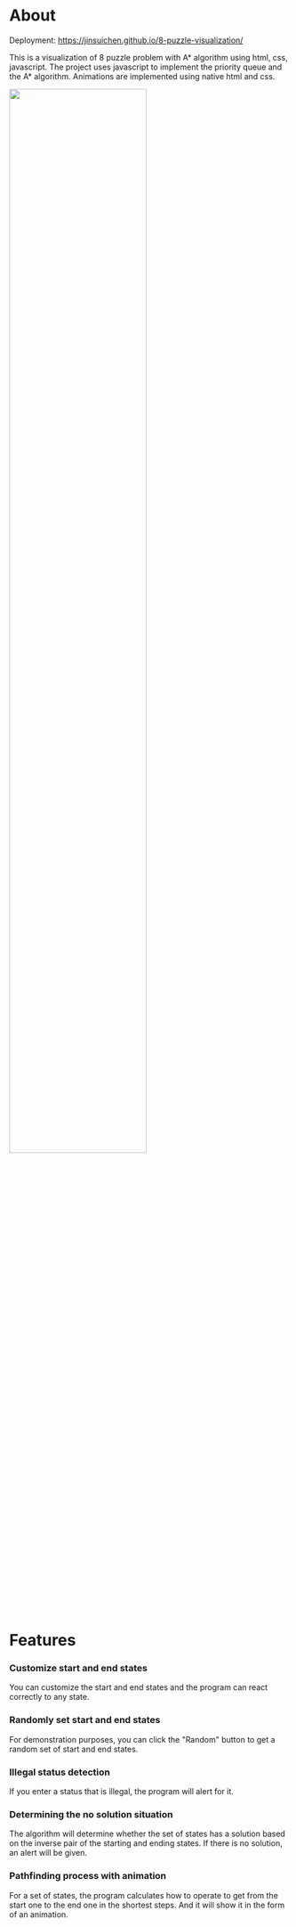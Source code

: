 # About

Deployment: https://jinsuichen.github.io/8-puzzle-visualization/

This is a visualization of 8 puzzle problem with A* algorithm using html, css, javascript. The project uses javascript to implement the priority queue and the A* algorithm. Animations are implemented using native html and css.

<img src="https://user-images.githubusercontent.com/42372982/210503115-4b14392f-1ab1-41a3-9d64-ab77c8af5d47.gif" width="70%" height="70%">


# Features

### Customize start and end states

You can customize the start and end states and the program can react correctly to any state.

### Randomly set start and end states

For demonstration purposes, you can click the "Random" button to get a random set of start and end states.

### Illegal status detection

If you enter a status that is illegal, the program will alert for it.

### Determining the no solution situation

The algorithm will determine whether the set of states has a solution based on the inverse pair of the starting and ending states. If there is no solution, an alert will be given.

### Pathfinding process with animation

For a set of states, the program calculates how to operate to get from the start one to the end one in the shortest steps. And it will show it in the form of an animation.
